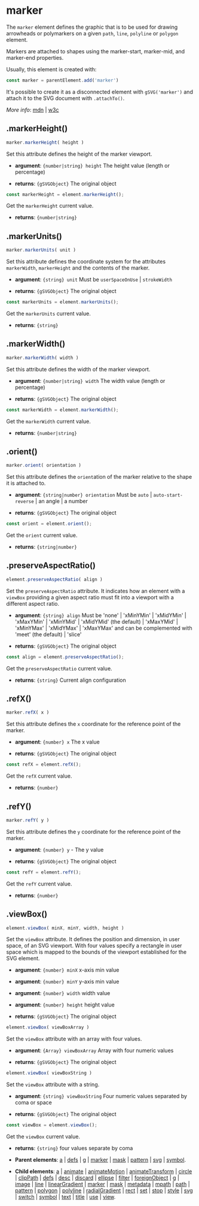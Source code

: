 # marker

The `marker` element defines the graphic that is to be used for drawing arrowheads or polymarkers on a given `path`, `line`, `polyline` or `polygon` element.

Markers are attached to shapes using the marker-start, marker-mid, and marker-end properties.

Usually, this element is created with:
      
```js
const marker = parentElement.add('marker')
```

It's possible to create it as a disconnected element with `gSVG('marker')` and attach it to the SVG document with `.attachTo()`.

*More info*:
      [mdn](https://developer.mozilla.org//en-US/docs/Web/SVG/Element/marker) | [w3c](https://svgwg.org/svg2-draft/single-page.html#painting-MarkerElement)

## .markerHeight()


```js
marker.markerHeight( height )
```
Set this attribute defines the height of the marker viewport.

- **argument**: `{number|string} height` The height value (length or percentage) 

- **returns**: `{gSVGObject}` The original object


```js
const markerHeight = element.markerHeight();
```
Get the `markerHeight` current value.

- **returns**: `{number|string}` 

## .markerUnits()


```js
marker.markerUnits( unit )
```
Set this attribute defines the coordinate system for the attributes `markerWidth`, `markerHeight` and the contents of the marker.

- **argument**: `{string} unit` Must be `userSpaceOnUse` | `strokeWidth` 

- **returns**: `{gSVGObject}` The original object


```js
const markerUnits = element.markerUnits();
```
Get the `markerUnits` current value.

- **returns**: `{string}` 

## .markerWidth()


```js
marker.markerWidth( width )
```
Set this attribute defines the width of the marker viewport.

- **argument**: `{number|string} width` The width value (length or percentage) 

- **returns**: `{gSVGObject}` The original object


```js
const markerWidth = element.markerWidth();
```
Get the `markerWidth` current value.

- **returns**: `{number|string}` 

## .orient()


```js
marker.orient( orientation )
```
Set this attribute defines the `orient`ation of the marker relative to the shape it is attached to.

- **argument**: `{string|number} orientation` Must be `auto` | `auto-start-reverse` | an angle | a number 

- **returns**: `{gSVGObject}` The original object


```js
const orient = element.orient();
```
Get the `orient` current value.

- **returns**: `{string|number}` 

## .preserveAspectRatio()


```js
element.preserveAspectRatio( align )
```
Set the `preserveAspectRatio` attribute. It indicates how an element with a `viewBox` providing a given aspect ratio must fit into a viewport with a different aspect ratio.

- **argument**: `{string} align` Must be 'none' | 'xMinYMin' | 'xMidYMin' | 'xMaxYMin' | 'xMinYMid' | 'xMidYMid' (the default) | 'xMaxYMid' | 'xMinYMax' | 'xMidYMax' | 'xMaxYMax' and can be complemented with 'meet' (the default) | 'slice'

- **returns**: `{gSVGObject}` The original object


```js
const align = element.preserveAspectRatio();
```
Get the `preserveAspectRatio` current value.

- **returns**: `{string}` Current align configuration

## .refX()


```js
marker.refX( x )
```
Set this attribute defines the `x` coordinate for the reference point of the marker.

- **argument**: `{number} x` The x value 

- **returns**: `{gSVGObject}` The original object


```js
const refX = element.refX();
```
Get the `refX` current value.

- **returns**: `{number}` 

## .refY()


```js
marker.refY( y )
```
Set this attribute defines the `y` coordinate for the reference point of the marker.

- **argument**: `{number} y` - The y value 

- **returns**: `{gSVGObject}` The original object


```js
const refY = element.refY();
```
Get the `refY` current value.

- **returns**: `{number}` 

## .viewBox()


```js
element.viewBox( minX, minY, width, height )
```
Set the `viewBox` attribute. It defines the position and dimension, in user space, of an SVG viewport. With four values specify a rectangle in user space which is mapped to the bounds of the viewport established for the SVG element.

- **argument**: `{number} minX` x-axis min value

- **argument**: `{number} minY` y-axis min value

- **argument**: `{number} width` width value

- **argument**: `{number} height` height value

- **returns**: `{gSVGObject}` The original object


```js
element.viewBox( viewBoxArray )
```
Set the `viewBox` attribute with an array with four values.

- **argument**: `{Array} viewBoxArray` Array with four numeric values

- **returns**: `{gSVGObject}` The original object


```js
element.viewBox( viewBoxString )
```
Set the `viewBox` attribute with a string.

- **argument**: `{string} viewBoxString` Four numeric values separated by coma or space

- **returns**: `{gSVGObject}` The original object


```js
const viewBox = element.viewBox();
```
Get the `viewBox` current value.

- **returns**: `{string}` four values separate by coma

- **Parent elements**: [a](a.md) | [defs](defs.md) | [g](g.md) | [marker](marker.md) | [mask](mask.md) | [pattern](pattern.md) | [svg](svg.md) | [symbol](symbol.md).

- **Child elements**: [a](a.md) | [animate](animate.md) | [animateMotion](animateMotion.md) | [animateTransform](animateTransform.md) | [circle](circle.md) | [clipPath](clipPath.md) | [defs](defs.md) | [desc](desc.md) | [discard](./discard.md) | [ellipse](ellipse.md) | [filter](filter.md) | [foreignObject](foreignObject.md) | [g](g.md) | [image](image.md) | [line](line.md) | [linearGradient](linearGradient.md) | [marker](marker.md) | [mask](mask.md) | [metadata](metadata.md) | [mpath](mpath.md) | [path](path.md) | [pattern](pattern.md) | [polygon](polygon.md) | [polyline](polyline.md) | [radialGradient](radialGradient.md) | [rect](rect.md) | [set](set.md) | [stop](stop.md) | [style](style.md) | [svg](svg.md) | [switch](switch.md) | [symbol](symbol.md) | [text](text.md) | [title](title.md) | [use](use.md) | [view](view.md).

